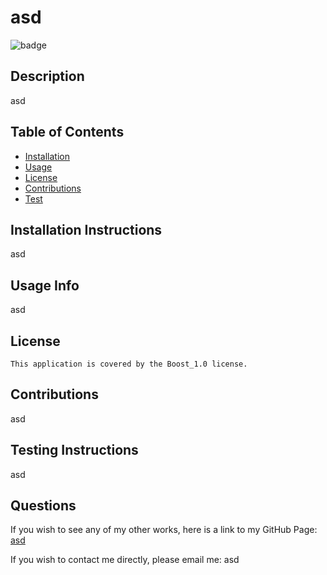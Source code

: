 
# asd

![badge](https://img.shields.io/badge/License-Boost_1.0-blue.svg)

## Description

asd

## Table of Contents
- [Installation](#installation-instructions)
- [Usage](#usage-info)
- [License](#license)
- [Contributions](#contributions)
- [Test](#testing-instructions)

## Installation Instructions

asd
    
## Usage Info

asd

## License
    This application is covered by the Boost_1.0 license.

## Contributions

asd

## Testing Instructions
    
asd

## Questions

If you wish to see any of my other works,
here is a link to my GitHub Page: [asd](https://github.com/asd)

If you wish to contact me directly, please email me: asd
